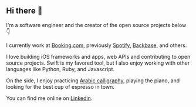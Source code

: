 ## Hi there 👋

I'm a software engineer and the creator of the open source projects below 👇

I currently work at [Booking.com](https://booking.com), previously [Spotify](https://spotify.com), [Backbase](https://backbase.com), and others.

I love building iOS frameworks and apps, web APIs and contributing to open source projects. Swift is my favored tool, but I also enjoy working with other languages like Python, Ruby, and Javascript.

On the side, I enjoy practicing [Arabic calligraphy](https://www.omaralbeik.com/gallery), playing the piano, and looking for the best cup of espresso in town.

You can find me online on [Linkedin](https://www.linkedin.com/in/omaralbeik).
